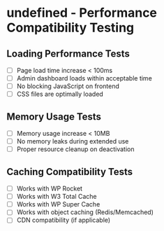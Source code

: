 # undefined - Performance Compatibility Testing

## Loading Performance Tests
- [ ] Page load time increase < 100ms
- [ ] Admin dashboard loads within acceptable time
- [ ] No blocking JavaScript on frontend
- [ ] CSS files are optimally loaded

## Memory Usage Tests
- [ ] Memory usage increase < 10MB
- [ ] No memory leaks during extended use
- [ ] Proper resource cleanup on deactivation

## Caching Compatibility Tests
- [ ] Works with WP Rocket
- [ ] Works with W3 Total Cache
- [ ] Works with WP Super Cache
- [ ] Works with object caching (Redis/Memcached)
- [ ] CDN compatibility (if applicable)
